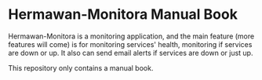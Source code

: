 # Hermawan-Monitora Manual Book



Hermawan-Monitora is a monitoring application, and the main feature (more features will come) is for monitoring services' health, monitoring if services are down or up. It also can send email alerts if services are down or just up.



This repository only contains a manual book.

